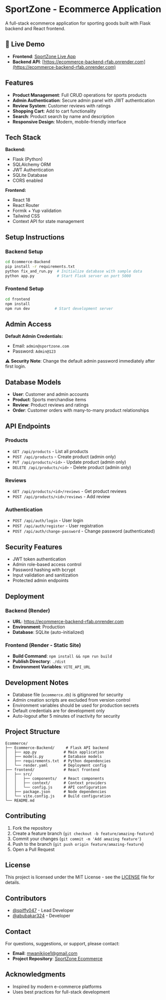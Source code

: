 # SportZone - Ecommerce Application

A full-stack ecommerce application for sporting goods built with Flask backend and React frontend.

## 🚀 Live Demo

- **Frontend**: [SportZone Live App](https://sportzone-t1e0.onrender.com)
- **Backend API**: [https://ecommerce-backend-rfab.onrender.com](https://ecommerce-backend-rfab.onrender.com)

## Features

- **Product Management**: Full CRUD operations for sports products
- **Admin Authentication**: Secure admin panel with JWT authentication
- **Review System**: Customer reviews with ratings
- **Shopping Cart**: Add to cart functionality
- **Search**: Product search by name and description
- **Responsive Design**: Modern, mobile-friendly interface

## Tech Stack

**Backend:**
- Flask (Python)
- SQLAlchemy ORM
- JWT Authentication
- SQLite Database
- CORS enabled

**Frontend:**
- React 18
- React Router
- Formik + Yup validation
- Tailwind CSS
- Context API for state management

## Setup Instructions

### Backend Setup
```bash
cd Ecommerce-Backend
pip install -r requirements.txt
python fix_and_run.py  # Initialize database with sample data
python app.py          # Start Flask server on port 5000
```

### Frontend Setup
```bash
cd frontend
npm install
npm run dev           # Start development server
```

## Admin Access

**Default Admin Credentials:**
- Email: `admin@sportzone.com`
- Password: `Admin@123`

⚠️ **Security Note**: Change the default admin password immediately after first login.

## Database Models

- **User**: Customer and admin accounts
- **Product**: Sports merchandise items
- **Review**: Product reviews and ratings
- **Order**: Customer orders with many-to-many product relationships

## API Endpoints

### Products
- `GET /api/products` - List all products
- `POST /api/products` - Create product (admin only)
- `PUT /api/products/<id>` - Update product (admin only)
- `DELETE /api/products/<id>` - Delete product (admin only)

### Reviews
- `GET /api/products/<id>/reviews` - Get product reviews
- `POST /api/products/<id>/reviews` - Add review

### Authentication
- `POST /api/auth/login` - User login
- `POST /api/auth/register` - User registration
- `POST /api/auth/change-password` - Change password (authenticated)

## Security Features

- JWT token authentication
- Admin role-based access control
- Password hashing with bcrypt
- Input validation and sanitization
- Protected admin endpoints

## Deployment

### Backend (Render)
- **URL**: https://ecommerce-backend-rfab.onrender.com
- **Environment**: Production
- **Database**: SQLite (auto-initialized)

### Frontend (Render - Static Site)
- **Build Command**: `npm install && npm run build`
- **Publish Directory**: `./dist`
- **Environment Variables**: `VITE_API_URL`

## Development Notes

- Database file (`ecommerce.db`) is gitignored for security
- Admin creation scripts are excluded from version control
- Environment variables should be used for production secrets
- Default credentials are for development only
- Auto-logout after 5 minutes of inactivity for security

## Project Structure

```
Ecommerce/
├── Ecommerce-Backend/     # Flask API backend
│   ├── app.py            # Main application
│   ├── models.py         # Database models
│   ├── requirements.txt  # Python dependencies
│   └── render.yaml       # Deployment config
├── frontend/             # React frontend
│   ├── src/
│   │   ├── components/   # React components
│   │   ├── context/      # Context providers
│   │   └── config.js     # API configuration
│   ├── package.json      # Node dependencies
│   └── vite.config.js    # Build configuration
└── README.md
```

## Contributing

1. Fork the repository
2. Create a feature branch (`git checkout -b feature/amazing-feature`)
3. Commit your changes (`git commit -m 'Add amazing feature'`)
4. Push to the branch (`git push origin feature/amazing-feature`)
5. Open a Pull Request

## License

This project is licensed under the MIT License - see the [LICENSE](LICENSE) file for details.

## Contributors

- [@spiffy047](https://github.com/spiffy047) - Lead Developer
- [@abubakar324](https://github.com/abubakar324) - Developer

## Contact

For questions, suggestions, or support, please contact:
- **Email**: mwanikijoe1@gmail.com
- **Project Repository**: [SportZone Ecommerce](https://github.com/spiffy047/Ecommerce)

## Acknowledgments

- Inspired by modern e-commerce platforms
- Uses best practices for full-stack development